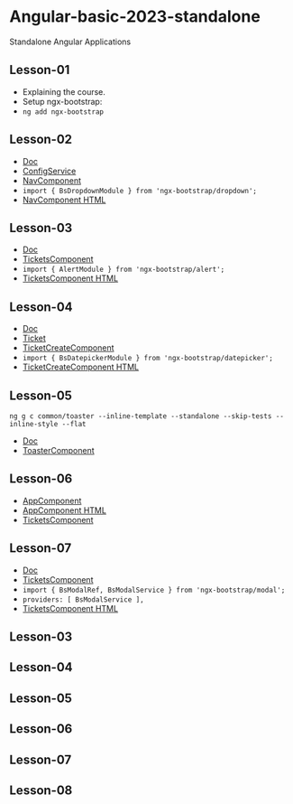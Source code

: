 # Angular-basic-2023-standalone
Standalone Angular Applications

## Lesson-01
- Explaining the course.
- Setup ngx-bootstrap:
- `ng add ngx-bootstrap`

## Lesson-02
- [Doc](https://valor-software.com/ngx-bootstrap/#/components/dropdowns?tab=overview)
- [ConfigService](src\app\service\config.service.ts)
- [NavComponent](src/app/common/nav/nav.component.ts)
- `import { BsDropdownModule } from 'ngx-bootstrap/dropdown';`
- [NavComponent HTML](src\app\common\nav\nav.component.html)

## Lesson-03
- [Doc](https://valor-software.com/ngx-bootstrap/#/components/alerts?tab=overview)
- [TicketsComponent](src\app\ticket\tickets\tickets.component.ts)
- `import { AlertModule } from 'ngx-bootstrap/alert';`
- [TicketsComponent HTML](src\app\ticket\tickets\tickets.component.ts)

## Lesson-04
- [Doc](https://valor-software.com/ngx-bootstrap/#/components/datepicker?tab=overview)
- [Ticket](src\app\model\ticket.ts)
- [TicketCreateComponent](src\app\ticket\ticket-create\ticket-create.component.ts)
- `import { BsDatepickerModule } from 'ngx-bootstrap/datepicker';`
- [TicketCreateComponent HTML](src\app\ticket\ticket-create\ticket-create.component.html)

## Lesson-05
`ng g c common/toaster --inline-template --standalone --skip-tests --inline-style --flat`
- [Doc](https://getbootstrap.com/docs/5.0/components/toasts/#color-schemes)
- [ToasterComponent](src\app\common\toaster.component.ts)

## Lesson-06
- [AppComponent](src\app\app.component.ts)
- [AppComponent HTML](src\app\app.component.html)
- [TicketsComponent](src\app\ticket\tickets\tickets.component.ts)

## Lesson-07
- [Doc](https://valor-software.com/ngx-bootstrap/#/components/modals?tab=overview#confirm-window)
- [TicketsComponent](src\app\ticket\tickets\tickets.component.ts)
- `import { BsModalRef, BsModalService } from 'ngx-bootstrap/modal';`
- `providers: [ BsModalService ],`
- [TicketsComponent HTML](src\app\ticket\tickets\tickets.component.html)









## Lesson-03





## Lesson-04


## Lesson-05


## Lesson-06


## Lesson-07






## Lesson-08


